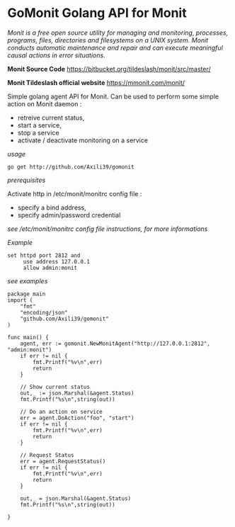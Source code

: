 GoMonit Golang API for Monit
============================

*Monit is a free open source utility for managing and monitoring, processes, programs, files, directories and filesystems on a UNIX system. Monit conducts automatic maintenance and repair and can execute meaningful causal actions in error situations.*

**Monit Source Code** https://bitbucket.org/tildeslash/monit/src/master/

**Monit Tildeslash official website** https://mmonit.com/monit/

Simple golang agent API for Monit.
Can be used to perform some simple action on Monit daemon :
- retreive current status,
- start a service,
- stop a service
- activate / deactivate monitoring on a service

*usage*
```
go get http://github.com/Axili39/gomonit
```

*prerequisites*

Activate http in /etc/monit/monitrc config file :
- specify a bind address,
- specify admin/password credential

*see /etc/monit/monitrc config file instructions, for more informations*

*Example*
```
set httpd port 2812 and
     use address 127.0.0.1
     allow admin:monit
```
*see examples* 
```
package main
import (
	"fmt"	
	"encoding/json"
	"github.com/Axili39/gomonit"
)

func main() {
	agent, err := gomonit.NewMonitAgent("http://127.0.0.1:2812", "admin:monit")
	if err != nil {
		fmt.Printf("%v\n",err)
		return
	}

	// Show current status
	out,_ := json.Marshal(&agent.Status)
	fmt.Printf("%s\n",string(out))

	// Do an action on service
	err = agent.DoAction("foo", "start")
	if err != nil {
		fmt.Printf("%v\n",err)
		return
	}

	// Request Status
	err = agent.RequestStatus()
	if err != nil {
		fmt.Printf("%v\n",err)
		return
	}

	out,_ = json.Marshal(&agent.Status)
	fmt.Printf("%s\n",string(out))

}
```
